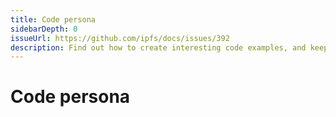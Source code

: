 ```yaml
---
title: Code persona
sidebarDepth: 0
issueUrl: https://github.com/ipfs/docs/issues/392
description: Find out how to create interesting code examples, and keep the IPFS documentation consistent.
---
```


# Code persona

<ContentStatus />
